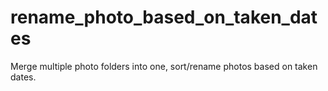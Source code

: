 # rename_photo_based_on_taken_dates
Merge multiple photo folders into one, sort/rename photos based on taken dates.
